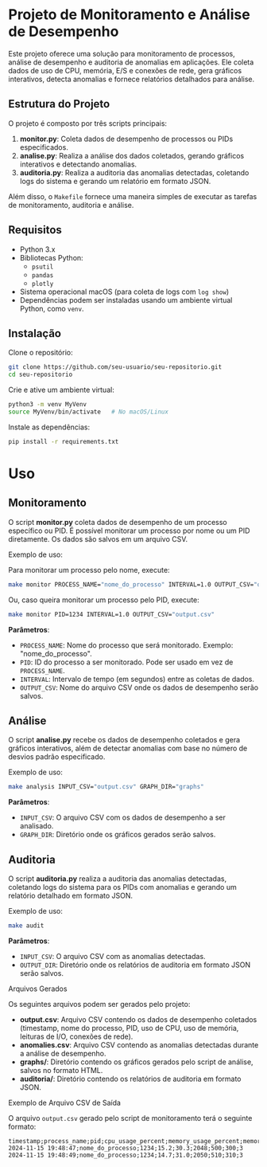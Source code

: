 # Projeto de Monitoramento e Análise de Desempenho

Este projeto oferece uma solução para monitoramento de processos, análise de desempenho e auditoria de anomalias em aplicações.
Ele coleta dados de uso de CPU, memória, E/S e conexões de rede, gera gráficos interativos, detecta anomalias e fornece relatórios detalhados para análise.

## Estrutura do Projeto

O projeto é composto por três scripts principais:
 
1. **monitor.py**: Coleta dados de desempenho de processos ou PIDs especificados.
2. **analise.py**: Realiza a análise dos dados coletados, gerando gráficos interativos e detectando anomalias.
3. **auditoria.py**: Realiza a auditoria das anomalias detectadas, coletando logs do sistema e gerando um relatório em formato JSON.

Além disso, o `Makefile` fornece uma maneira simples de executar as tarefas de monitoramento, auditoria e análise.

## Requisitos

- Python 3.x
- Bibliotecas Python:
   - `psutil`
   - `pandas`
   - `plotly`
- Sistema operacional macOS (para coleta de logs com `log show`)
- Dependências podem ser instaladas usando um ambiente virtual Python, como `venv`.

## Instalação

Clone o repositório:

```bash
git clone https://github.com/seu-usuario/seu-repositorio.git
cd seu-repositorio
```

Crie e ative um ambiente virtual:

```bash
python3 -m venv MyVenv
source MyVenv/bin/activate   # No macOS/Linux
```

Instale as dependências:

```bash
pip install -r requirements.txt
```

# Uso

## Monitoramento

O script **monitor.py** coleta dados de desempenho de um processo específico ou PID. É possível monitorar um processo por nome ou um PID diretamente.
Os dados são salvos em um arquivo CSV.

Exemplo de uso:

Para monitorar um processo pelo nome, execute:

```bash
make monitor PROCESS_NAME="nome_do_processo" INTERVAL=1.0 OUTPUT_CSV="output.csv"
```

Ou, caso queira monitorar um processo pelo PID, execute:

```bash
make monitor PID=1234 INTERVAL=1.0 OUTPUT_CSV="output.csv"
```

**Parâmetros**:

- `PROCESS_NAME`: Nome do processo que será monitorado. Exemplo: "nome_do_processo".
- `PID`: ID do processo a ser monitorado. Pode ser usado em vez de `PROCESS_NAME`.
- `INTERVAL`: Intervalo de tempo (em segundos) entre as coletas de dados.
- `OUTPUT_CSV`: Nome do arquivo CSV onde os dados de desempenho serão salvos.

## Análise

O script **analise.py** recebe os dados de desempenho coletados e gera gráficos interativos, além de detectar anomalias com base no número de desvios padrão especificado.

Exemplo de uso:

```bash
make analysis INPUT_CSV="output.csv" GRAPH_DIR="graphs"
```

**Parâmetros**:

- `INPUT_CSV`: O arquivo CSV com os dados de desempenho a ser analisado.
- `GRAPH_DIR`: Diretório onde os gráficos gerados serão salvos.

## Auditoria

O script **auditoria.py** realiza a auditoria das anomalias detectadas, coletando logs do sistema para os PIDs com anomalias e gerando um relatório detalhado em formato JSON.

Exemplo de uso:

```bash
make audit
```

**Parâmetros**:

- `INPUT_CSV`: O arquivo CSV com as anomalias detectadas.
- `OUTPUT_DIR`: Diretório onde os relatórios de auditoria em formato JSON serão salvos.

Arquivos Gerados

Os seguintes arquivos podem ser gerados pelo projeto:

- **output.csv**: Arquivo CSV contendo os dados de desempenho coletados (timestamp, nome do processo, PID, uso de CPU, uso de memória, leituras de I/O, conexões de rede).
- **anomalies.csv**: Arquivo CSV contendo as anomalias detectadas durante a análise de desempenho.
- **graphs/**: Diretório contendo os gráficos gerados pelo script de análise, salvos no formato HTML.
- **auditoria/**: Diretório contendo os relatórios de auditoria em formato JSON.

Exemplo de Arquivo CSV de Saída

O arquivo `output.csv` gerado pelo script de monitoramento terá o seguinte formato:

```csv
timestamp;process_name;pid;cpu_usage_percent;memory_usage_percent;memory_usage_mb;io_reads;io_writes;network_connections
2024-11-15 19:48:47;nome_do_processo;1234;15.2;30.3;2048;500;300;3
2024-11-15 19:48:49;nome_do_processo;1234;14.7;31.0;2050;510;310;3
```
